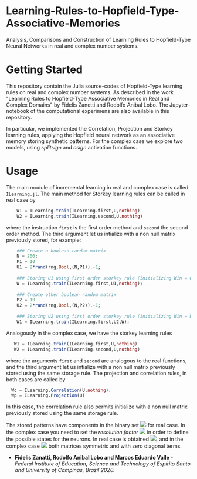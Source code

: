 # Learning-Rules-to-Hopfield-Type-Associative-Memories


Analysis, Comparisons and Construction of Learning Rules to Hopfield-Type Neural Networks in real and complex number systems. 

# Getting Started

This repository contain the Julia source-codes of Hopfield-Type learning rules on real and complex number systems. As described in the work "Learning Rules to Hopfield-Type Associative Memories in Real and Complex Domains" by Fidelis Zanetti and Rodolfo Anibal Lobo. The Jupyter-notebook of the computational experimens are also available in this repository.

In particular, we implemented the Correlation, Projection and Storkey learning rules, applying the Hopfield neural network as an associative memory storing synthetic patterns. For the complex case we explore two models, using *splitsign* and *csign* activation functions. 

# Usage
The main module of incremental learning in real and complex case is called ```ILearning.jl```. The main method for Storkey learning rules can be called in real case by
```julia
    W1 = ILearning.train(ILearning.first,U,nothing)
    W2 = ILearning.train(ILearning.second,U,nothing)
```
where the instruction ```first``` is the first order method and ```second``` the second order method. The third argument let us intialize with a non null matrix previously stored, for example:
```julia
    ### Create a boolean random matrix
    N = 200;
    P1 = 10
    U1 = 2*rand(rng,Bool,(N,P1)).-1;
    
    ### Storing U1 using first order storkey rule (initializing Win = 0)
    W = ILearning.train(ILearning.first,U1,nothing);
    
    ### Create other boolean random matrix
    P2 = 10
    U2 = 2*rand(rng,Bool,(N,P2)).-1;
    
    ### Storing U2 using first order storkey rule (initializing Win = W) 
    W1 = ILearning.train(ILearning.first,U2,W);
```
Analogously in the complex case, we have the storkey learning rules

 ```julia
    W1 = ILearning.train(ILearning.first,U,nothing)
    W2 = ILearning.train(ILearning.second,U,nothing)
 ```
 where the arguments ``` first ``` and ``` second ``` are analogous to the real functions, and the third argument let us intialize with a non null matrix previously stored using the same storage rule. The projection and correlation rules, in both cases are called by
 
  ```julia
    Wc = ILearning.Correlation(U,nothing);
    Wp = ILearning.Projection(U)
 ```
 In this case, the correlation rule also permits initialize with a non null matrix previously stored using the same storage rule. 

 The stored patterns have components in the binary set <img src="https://render.githubusercontent.com/render/math?math=%5C%7B%2B1%2C-1%5C%7D"> for real case. In the complex case you need to set the *resolution factor* <img src="https://render.githubusercontent.com/render/math?math=K"> in order to define the possible states for the neurons. In real case is obtained <img src="https://render.githubusercontent.com/render/math?math=W%20%5Cin%20%5Cmathbb%7BR%7D%5E%7BN%5Ctimes%20N%7D">, and in the complex case <img src="https://render.githubusercontent.com/render/math?math=W%20%5Cin%20%5Cmathbb%7BC%7D%5E%7BN%5Ctimes%20N%7D"> both matrices symmetric and with zero diagonal terms. 


- **Fidelis Zanatti, Rodolfo Anibal Lobo and Marcos Eduardo Valle** - *Federal Institute of Education, Science and Technology of Espírito Santo and University of Campinas, Brazil 2020.*
